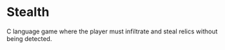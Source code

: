 # Stealth
C language game where the player must infiltrate and steal relics without being detected.
